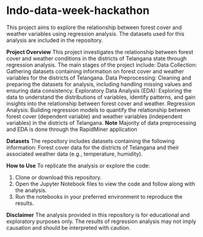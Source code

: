 # Indo-data-week-hackathon
This project aims to explore the relationship between forest cover and weather variables using regression analysis. The datasets used for this analysis are included in the repository.

**Project Overview**
This project investigates the relationship between forest cover and weather conditions in the districts of Telangana state through regression analysis. 
The main stages of the project include:
Data Collection: Gathering datasets containing information on forest cover and weather variables for the districts of Telangana.
Data Preprocessing: Cleaning and preparing the datasets for analysis, including handling missing values and ensuring data consistency.
Exploratory Data Analysis (EDA): Exploring the data to understand the distributions of variables, identify patterns, and gain insights into the relationship between forest cover and weather.
Regression Analysis: Building regression models to quantify the relationship between forest cover (dependent variable) and weather variables (independent variables) in the districts of Telangana.
**Note** Majority of data preprocessing and EDA is done through the RapidMiner application

**Datasets**
The repository includes datasets containing the following information:
Forest cover data for the districts of Telangana and their associated weather data (e.g., temperature, humidity).

**How to Use**
To replicate the analysis or explore the code:
1. Clone or download this repository.
2. Open the Jupyter Notebook files to view the code and follow along with the analysis.
3. Run the notebooks in your preferred environment to reproduce the results.

**Disclaimer**
The analysis provided in this repository is for educational and exploratory purposes only. The results of regression analysis may not imply causation and should be interpreted with caution.
